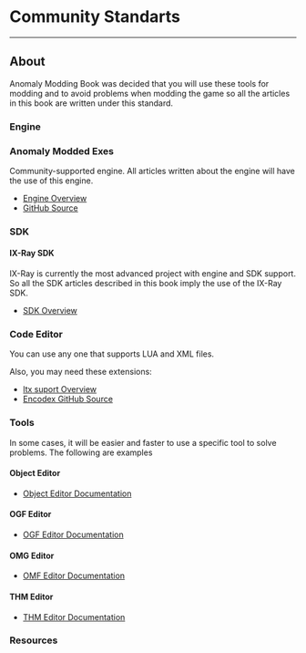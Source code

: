 # Community Standarts

___

## About

Anomaly Modding Book was decided that you will use these tools for modding and to avoid problems when modding the game so all the articles in this book are written under this standard.

### Engine

### Anomaly Modded Exes

Community-supported engine. All articles written about the engine will have the use of this engine.

- [Engine Overview](../engine/README.md)
- [GitHub Source](https://github.com/themrdemonized/xray-monolith)

### SDK

#### IX-Ray SDK

IX-Ray is currently the most advanced project with engine and SDK support. So all the SDK articles described in this book imply the use of the IX-Ray SDK.

- [SDK Overview](../modding-tools/sdk/README.md)

### Code Editor

You can use any one that supports LUA and XML files.

Also, you may need these extensions:

- [ltx suport Overview](../modding-tools/coding/ltx-support.md)
- [Encodex GitHub Source](https://github.com/Tosox/Encodex)

### Tools

In some cases, it will be easier and faster to use a specific tool to solve problems. The following are examples

#### Object Editor

- [Object Editor Documentation](../modding-tools/models/xray-export-tool.md)

#### OGF Editor

- [OGF Editor Documentation](../modding-tools/models/ogf-editor-by-valerok.md)

#### OMG Editor

- [OMF Editor Documentation](../modding-tools/animations/omf-editor-by-valerok.md)

#### THM Editor

- [THM Editor Documentation](../modding-tools/textures/thm-editor-by-i-love-kfc.md)

### Resources
